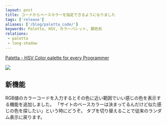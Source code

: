 ```yaml
---
layout: post
title: コードからベースカラーを指定できるようになりました
tags: ['release']
aliases: ['/blog/paletta_code/']
keywords: Paletta, HSV, カラーパレット, 顕色系
relations:
 - paletta
 - long-shadow
---
```


[Paletta - HSV Color palette for every Programmer](http://paletta.mrk1869.com)

<img src="/img/blog_paletta_code.png" class="image-on-frame" />

## 新機能

RGB値のカラーコードを入力するとその色に近い範囲でいい感じの色を表示する機能を追加しました。
「サイトのベースカラーは決まってるんだけど似た感じの色を探したい」という時にどうぞ。
タブを切り替えることで従来のランダム表示に戻ります。

